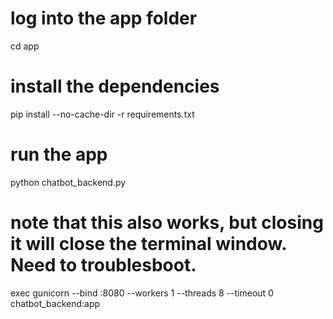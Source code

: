 # log into the app folder
cd app

# install the dependencies
pip install --no-cache-dir -r requirements.txt 

# run the app
python chatbot_backend.py

# note that this also works, but closing it will close the terminal window.  Need to troublesboot. 
exec gunicorn --bind :8080 --workers 1 --threads 8 --timeout 0 chatbot_backend:app 
